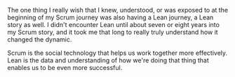 The one thing I really wish that I knew, understood, or was exposed to at the beginning of my Scrum journey was also having a Lean journey, a Lean story as well. I didn't encounter Lean until about seven or eight years into my Scrum story, and it took me that long to really truly understand how it changed the dynamic. 

Scrum is the social technology that helps us work together more effectively. Lean is the data and understanding of how we're doing that thing that enables us to be even more successful.
